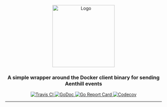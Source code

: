 <p align="center">
    <img src="https://user-images.githubusercontent.com/8983173/41091498-f58de40c-6a46-11e8-980d-997f0c62d9aa.png" alt="Logo" width="200" height="200" />
</p>
<h3 align="center">A simple wrapper around the Docker client binary for sending Aenthill events</h3>
<p align="center">
    <a href="https://travis-ci.org/aenthill/docker">
        <img src="https://travis-ci.org/aenthill/docker.svg?branch=master" alt="Travis CI">
    </a>
    <a href="https://godoc.org/github.com/aenthill/docker">
        <img src="https://godoc.org/github.com/aenthill/docker?status.svg" alt="GoDoc">
    </a>
    <a href="https://goreportcard.com/report/aenthill/docker">
        <img src="https://goreportcard.com/badge/github.com/aenthill/docker" alt="Go Report Card">
    </a>
    <a href="https://codecov.io/gh/aenthill/docker/branch/master">
        <img src="https://codecov.io/gh/aenthill/docker/branch/master/graph/badge.svg" alt="Codecov">
    </a>
</p>

---
